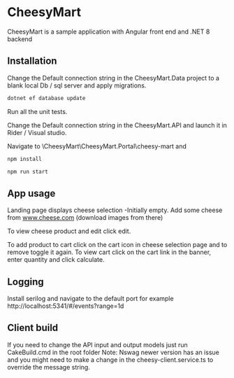 # CheesyMart

CheesyMart is a sample application with Angular front end and .NET 8 backend

## Installation

Change the Default connection string in the CheesyMart.Data project to a blank local Db / sql server and apply migrations.

```bash
dotnet ef database update
```

Run all the unit tests.

Change the Default connection string in the CheesyMart.API and launch it in Rider / Visual studio.

Navigate to \CheesyMart\CheesyMart.Portal\cheesy-mart and

```bash
npm install

npm run start
```

## App usage

Landing page displays cheese selection -Initially empty. Add some cheese from www.cheese.com (download images from there)

To view cheese product and edit click edit.

To add product to cart click on the cart icon in cheese selection page and to remove toggle it again.
To view cart click on the cart link in the banner, enter quantity and click calculate.

## Logging

Install serilog and navigate to the default port for example http://localhost:5341/#/events?range=1d

## Client build

If you need to change the API input and output models just run CakeBuild.cmd in the root folder
Note: Nswag newer version has an issue and you might need to make a change in the cheesy-client.service.ts to override the message string.
